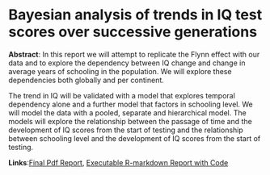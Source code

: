 # Bayesian analysis of trends in IQ test scores over successive generations

**Abstract**: 
In this report we will attempt to replicate the Flynn effect with our data and to explore the dependency between IQ change and change in
average years of schooling in the population. We will explore these dependencies both globally and per continent. 

The trend in IQ will be validated with a model that explores temporal dependency alone and a further model that factors in schooling level. We will model the data with a pooled, separate and hierarchical model. The models will explore the relationship between the passage of time and the development of IQ scores from the start of testing and the relationship between schooling level and the development of IQ scores from the start of testing.

**Links**:[Final Pdf Report](https://github.com/atreyaray/IQ_Bayesian_Analysis/blob/main/main_final.pdf), [Executable R-markdown Report with Code](https://github.com/atreyaray/IQ_Bayesian_Analysis/blob/main/main_final.rmd)

